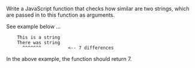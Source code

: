 Write a JavaScript function that checks how similar are two strings, which are passed in to this function as arguments.  

See example below ...

```
    This is a string
    There was string
      ^^^^^^^          <-- 7 differences
```

In the above example, the function should return 7.

